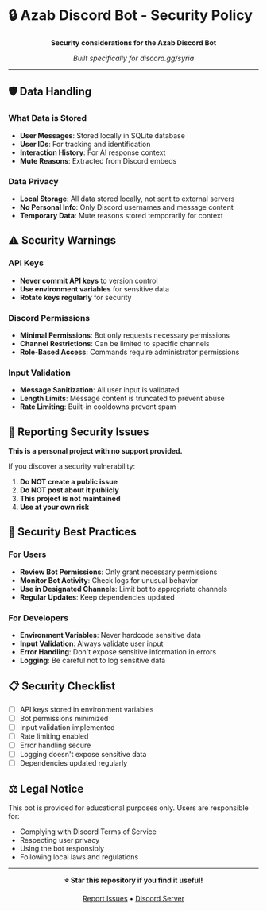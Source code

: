 # 🔒 Azab Discord Bot - Security Policy

<div align="center">

**Security considerations for the Azab Discord Bot**

*Built specifically for discord.gg/syria*

</div>

---

## 🛡️ Data Handling

### What Data is Stored
- **User Messages**: Stored locally in SQLite database
- **User IDs**: For tracking and identification
- **Interaction History**: For AI response context
- **Mute Reasons**: Extracted from Discord embeds

### Data Privacy
- **Local Storage**: All data stored locally, not sent to external servers
- **No Personal Info**: Only Discord usernames and message content
- **Temporary Data**: Mute reasons stored temporarily for context

## ⚠️ Security Warnings

### API Keys
- **Never commit API keys** to version control
- **Use environment variables** for sensitive data
- **Rotate keys regularly** for security

### Discord Permissions
- **Minimal Permissions**: Bot only requests necessary permissions
- **Channel Restrictions**: Can be limited to specific channels
- **Role-Based Access**: Commands require administrator permissions

### Input Validation
- **Message Sanitization**: All user input is validated
- **Length Limits**: Message content is truncated to prevent abuse
- **Rate Limiting**: Built-in cooldowns prevent spam

## 🚨 Reporting Security Issues

**This is a personal project with no support provided.**

If you discover a security vulnerability:

1. **Do NOT create a public issue**
2. **Do NOT post about it publicly**
3. **This project is not maintained**
4. **Use at your own risk**

## 🔧 Security Best Practices

### For Users
- **Review Bot Permissions**: Only grant necessary permissions
- **Monitor Bot Activity**: Check logs for unusual behavior
- **Use in Designated Channels**: Limit bot to appropriate channels
- **Regular Updates**: Keep dependencies updated

### For Developers
- **Environment Variables**: Never hardcode sensitive data
- **Input Validation**: Always validate user input
- **Error Handling**: Don't expose sensitive information in errors
- **Logging**: Be careful not to log sensitive data

## 📋 Security Checklist

- [ ] API keys stored in environment variables
- [ ] Bot permissions minimized
- [ ] Input validation implemented
- [ ] Rate limiting enabled
- [ ] Error handling secure
- [ ] Logging doesn't expose sensitive data
- [ ] Dependencies updated regularly

## ⚖️ Legal Notice

This bot is provided for educational purposes only. Users are responsible for:
- Complying with Discord Terms of Service
- Respecting user privacy
- Using the bot responsibly
- Following local laws and regulations

---

<div align="center">

**⭐ Star this repository if you find it useful!**

[Report Issues](https://github.com/trippixn963/AzabBot/issues) • [Discord Server](https://discord.gg/syria)

</div>
